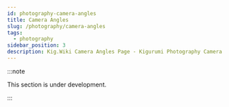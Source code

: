 ```yaml
---
id: photography-camera-angles
title: Camera Angles
slug: /photography/camera-angles
tags:
  - photography
sidebar_position: 3
description: Kig.Wiki Camera Angles Page - Kigurumi Photography Camera Angles
---
```

:::note

This section is under development. 

  :::
